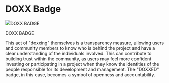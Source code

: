# DOXX Badge

![](https://docs.rogerpad.finance/\~gitbook/image?url=https%3A%2F%2F3140037524-files.gitbook.io%2F%7E%2Ffiles%2Fv0%2Fb%2Fgitbook-x-prod.appspot.com%2Fo%2Fspaces%252F2tqbPa3m9HBIWVFa5iz7%252Fuploads%252FtzHVKtTJAhackuT9hUK9%252F23.png%3Falt%3Dmedia%26token%3D2ef3b680-8f90-42fc-85dd-010cfd1cde9d\&width=768\&dpr=4\&quality=100\&sign=5644bfd1\&sv=1)DOXX BADGE

DOXX BADGE

This act of "doxxing" themselves is a transparency measure, allowing users and community members to know who is behind the project and have a clear understanding of the individuals involved. This can contribute to building trust within the community, as users may feel more confident investing or participating in a project when they know the identities of the people responsible for its development and management. The "DOXXED" badge, in this case, becomes a symbol of openness and accountability.
